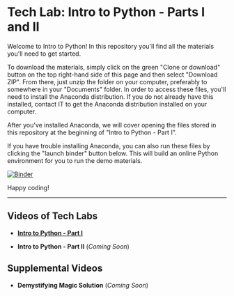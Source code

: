 # Tech Lab: Intro to Python - Parts I and II

Welcome to Intro to Python! In this repository you'll find all the materials you'll need to get started. 

To download the materials, simply click on the green "Clone or download" button on the top right-hand side of this page and then select "Download ZIP". From there, just unzip the folder on your computer, preferably to somewhere in your "Documents" folder. In order to access these files, you'll need to install the Anaconda distribution. If you do not already have this installed, contact IT to get the Anaconda distribution installed on your computer. 

After you've installed Anaconda, we will cover opening the files stored in this repository at the beginning of "Intro to Python - Part I". 

If you have trouble installing Anaconda, you can also run these files by clicking the "launch binder" button below. This will build an online Python environment for you to run the demo materials. 

[![Binder](https://mybinder.org/badge_logo.svg)](https://mybinder.org/v2/gh/cra-international/Intro-to-Python/master)

Happy coding!

-------------------
## Videos of Tech Labs

* [**Intro to Python - Part I**](https://web.microsoftstream.com/video/bc1d90c8-3dfe-40b9-a12c-ef2b2672bd79)

* **Intro to Python - Part II** (*Coming Soon*)

## Supplemental Videos

* **Demystifying Magic Solution** (*Coming Soon*)